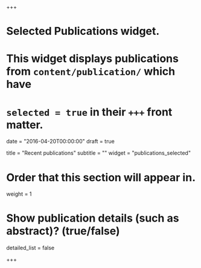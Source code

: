 +++
# Selected Publications widget.
# This widget displays publications from `content/publication/` which have
# `selected = true` in their `+++` front matter.

date = "2016-04-20T00:00:00"
draft = true

title = "Recent publications"
subtitle = ""
widget = "publications_selected"

# Order that this section will appear in.
weight = 1

# Show publication details (such as abstract)? (true/false)
detailed_list = false

+++
